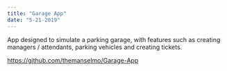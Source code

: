```yaml
---
title: "Garage App"
date: "5-21-2019"
---
```

App designed to simulate a parking garage, 
with features such as creating managers / attendants, parking vehicles and creating tickets.

https://github.com/themanselmo/Garage-App